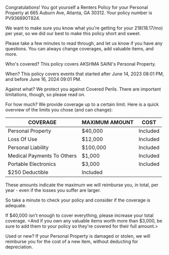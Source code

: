 Congratulations! You got yourself a Renters Policy for your Personal Property at 665 Auburn Ave, Atlanta, GA 30312. Your policy number is PV936890T824.

We want to make sure you know what you're getting for your $218 ($18.17/mo) per year, so we did our best to make this policy short and sweet.

Please take a few minutes to read through, and let us know if you have any questions. You can always change coverages, add valuable items, and more.

Who's covered?
This policy covers AKSHMA SAINI's Personal Property.

When?
This policy covers events that started after June 14, 2023 08:01 PM, and before June 16, 2024 09:01 PM.

Against what?
We protect you against Covered Perils. There are important limitations, though, so please read on.

For how much?
We provide coverage up to a certain limit. Here is a quick overview of the limits you chose (and can change):

|COVERAGE|MAXIMUM AMOUNT|COST|
|---|---|---|
|Personal Property|$40,000|Included|
|Loss Of Use|$12,000|Included|
|Personal Liability|$100,000|Included|
|Medical Payments To Others|$1,000|Included|
|Portable Electronics|$3,000|Included|
|$250 Deductible|Included| |

These amounts indicate the maximum we will reimburse you, in total, per year - even if the losses you suffer are larger.

So take a minute to check your policy and consider if the coverage is adequate.

If $40,000 isn't enough to cover everything, please increase your total coverage. <And if you own any valuable items worth more than $3,000, be sure to add them to your policy so they're covered for their full amount.>

Used or new?
If your Personal Property is damaged or stolen, we will reimburse you for the cost of a new item, without deducting for depreciation.